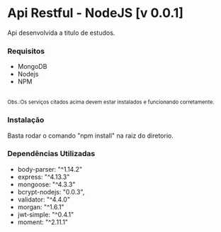 <h1>Api Restful - NodeJS [v 0.0.1]</h1>

<p>Api desenvolvida a titulo de estudos.</p>

<h3>Requisitos</h3>
<ul>
    <li>MongoDB</li>
    <li>Nodejs</li>
    <li>NPM</li>
</ul>
<br/>
<small>Obs.:Os serviços citados acima devem estar instalados e funcionando corretamente.</small>

<h3>Instalação</h3>
<p>Basta rodar o comando "npm install" na raiz do diretorio.</p>

<h3>Dependências Utilizadas</h3>
<ul>
	<li>body-parser: "^1.14.2"</li>
    <li>express: "^4.13.3"</li>
    <li>mongoose: "^4.3.3"</li>
    <li>bcrypt-nodejs: "0.0.3",</li>
    <li>validator: "^4.4.0"</li>
    <li>morgan: "^1.6.1"</li>
    <li>jwt-simple: "^0.4.1"</li>
    <li>moment: "^2.11.1"</li>
</ul>